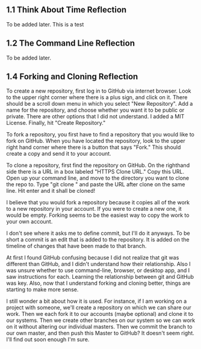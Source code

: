 ## 1.1 Think About Time Reflection

To be added later.
This is a test

## 1.2 The Command Line Reflection

To be added later.

## 1.4 Forking and Cloning Reflection
To create a new repository, first log in to GitHub via internet browser. Look to the upper right corner where there is a plus sign, and click on it. There should be a scroll down menu in which you select "New Repository". Add a name for the repository, and choose whether you want it to be public or private. There are other options that I did not understand. I added a MIT License. Finally, hit "Create Repository."

To fork a repository, you first have to find a repository that you would like to fork on GitHub. When you have located the repository, look to the upper right hand corner where there is a button that says "Fork." This should create a copy and send it to your account.

To clone a repository, first find the repository on GitHub. On the righthand side there is a URL in a box labeled "HTTPS Clone URL." Copy this URL. Open up your command line, and move to the directory you want to clone the repo to. Type "git clone " and paste the URL after clone on the same line. Hit enter and it shall be cloned!

I believe that you would fork a repository because it copies all of the work to a new repository in your account. If you were to create a new one, it would be empty. Forking seems to be the easiest way to copy the work to your own account.

I don't see where it asks me to define commit, but I'll do it anyways. To be short a commit is an edit that is added to the repository. It is added on the timeline of changes that have been made to that branch.

At first I found GitHub confusing because I did not realize that git was different than GitHub, and I didn't understand how their relationship. Also I was unsure whether to use command-line, browser, or desktop app, and I saw instructions for each. Learning the relationship between git and GitHub was key. Also, now that I understand forking and cloning better, things are starting to make more sense.

I still wonder a bit about how it is used. For instance, if I am working on a project with someone, we'll create a repository on which we can share our work. Then we each fork it to our accounts (maybe optional) and clone it to our systems. Then we create other branches on our system so we can work on it without altering our individual masters. Then we commit the branch to our own  master, and then push this Master to GitHub? It doesn't seem right. I'll find out soon enough I'm sure.